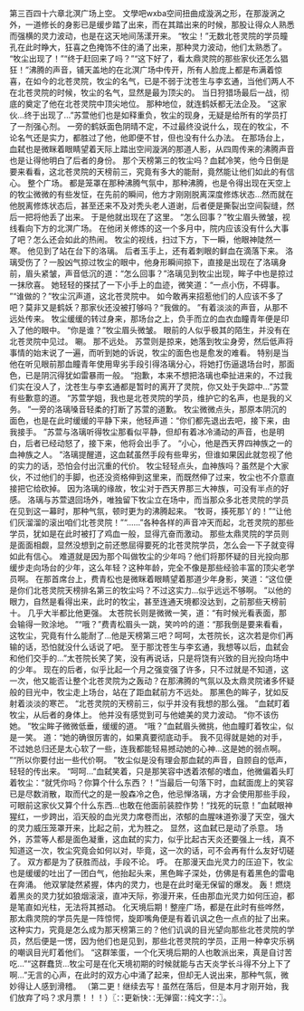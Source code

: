 第三百四十六章北溟广场上空。
文學吧wxba空间扭曲成漩涡之形，在那漩涡之外，一道修长的身影已是缓步踏了出来，而在其踏出来的时候，那股让得众人熟悉而强横的灵力波动，也是在这天地间荡漾开来。
“牧尘！”无数北苍灵院的学员瞳孔在此时睁大，狂喜之色掩饰不住的涌了出来，那种灵力波动，他们太熟悉了。
“牧尘出现了！”“终于赶回来了吗？”“这下好了，看太鼎灵院的那些家伙还怎么猖狂！”沸腾的声音，铺天盖地的在北溟广场中传开，所有人脸庞上都是布满着惊喜，在如今的北苍灵院，牧尘的名气，已是不弱于沈苍生与李玄通，当他们两人不在北苍灵院的时候，牧尘的名气，显然是最为顶尖的。
当日狩猎场最后一战，彻底的奠定了他在北苍灵院中顶尖地位。
那种地位，就连鹤妖都无法企及。
“这家伙...终于出现了...”苏萱他们也是如释重负，牧尘的现身，无疑是给所有的学员打了一剂强心剂。
一旁的鹤妖面色阴晴不定，不过最终没说什么，现在的牧尘，不论名气还是实力，都胜过了他，他即便不甘，但也没有什么办法。
在那场台上，血弑也是微眯着眼睛望着天际上踏出空间漩涡的那道人影，从四周传来的沸腾声音也是让得他明白了后者的身份。
那个天榜第三的牧尘吗？血弑冷笑，他今日倒是要来看看，这北苍灵院的天榜前三，究竟有多大的能耐，竟然能让他们如此的有信心。
整个广场。
都是笼罩在那种沸腾气氛中，那种沸腾，也是令得出现在天空上的牧尘微微的有些发怔，在先前的瞬间，他方才刚刚脱离深度修炼状态...然而就在他脱离修炼状态后，甚至还来不及对秃头老人道谢，后者便是撕裂出空间裂缝，然后一把将他丢了出来。
于是他就出现在了这里。
“怎么回事？”牧尘眉头微皱，视线看向下方的北溟广场。
在他闭关修炼的这一个多月中，院内应该没有什么大事了吧？怎么还会如此的热闹。
牧尘的视线，扫过下方，下一瞬，他眼神陡然一寒。
他见到了站在台下的洛璃。
后者玉手上，还有着刺眼的鲜血在滴落下来。
洛璃受伤了？一股凶气掠过牧尘的眼中，他身形瞬间掠下，直接是出现在了洛璃身前，眉头紧皱，声音低沉的道：“怎么回事？”洛璃见到牧尘出现，眸子中也是掠过一抹欣喜。
她轻轻的搽拭了一下小手上的血迹，微笑道：“一点小伤，不碍事。
”“谁做的？”牧尘沉声道，这北苍灵院中。
如今敢再来招惹他们的人应该不多了吧？莫非又是鹤妖？那家伙还没被打够吗？“我做的。
”有着淡淡的声音，从那不远处传来。
牧尘缓缓的转过身来，那场台之上，负手而立的血衣血瞳青年便是印入了他的眼中。
“你是谁？”牧尘眉头微皱。
眼前的人似乎极其的陌生，并没有在北苍灵院中见过。
唰。
那不远处。
苏萱则是掠来，她落到牧尘身旁，然后低声将事情的始末说了一遍，而听到她的诉说，牧尘的面色也是愈发的难看。
特别是当他在听见眼前那血瞳青年使用卑劣手段引得洛璃分心，将她打伤逼退场台时，那面色，已是阴沉得犹如雷暴雨一般。
“抱歉，本来不想把洛璃也牵扯进来的，不过我们实在没人了，沈苍生与李玄通都是暂时的离开了灵院，你又处于失踪中...”苏萱有些歉意的道。
“苏萱学姐，我也是北苍灵院的学员，维护它的名声，也是我的义务。
”一旁的洛璃嗓音轻柔的打断了苏萱的道歉。
牧尘微微点头，那原本阴沉的面色，也是在此时缓缓的平静下来，他轻声道：“你们都先退出去吧，接下来，由我接手。
”苏萱与洛璃听得牧尘那看似平静，但却有着冰冷涌动的声音，也是明白，后者已经动怒了，接下来，他将会出手了。
“小心，他是西天界四神族之一的血神族之人。
”洛璃提醒道，这血弑虽然手段有些卑劣，但谁如果因此就忽视了他的实力的话，恐怕会付出沉重的代价。
牧尘轻轻点头，血神族吗？虽然是个大家伙，不过他们的手脚，也还没资格伸到这里来，而既然伸了过来，牧尘也不介意直接把它给砍掉。
因为洛璃的缘故，牧尘对于西天界那三大神族，可没有半点的好感。
洛璃与苏萱退回场外，唯独留下牧尘立在场中，而当那众多北苍灵院的学员在见到这一幕时，那种气氛，顿时更为的沸腾起来。
“牧哥，揍死那丫的！”“让他们灰溜溜的滚出咱们北苍灵院！”“......”各种各样的声音冲天而起，北苍灵院的那些学员，犹如是在此时被打了鸡血一般，显得亢奋而激动。
那些太鼎灵院的学员则是面面相觑，显然没想到之前还憋屈得要死的北苍灵院学员，怎么会一下子就变得如此有信心。
难道就是因为那个叫做牧尘的少年吗？他们将那怀疑的目光投向那缓步走向场台的少年，这么年轻？这种年龄，完全不像是那些经验丰富的顶尖老学员啊。
在那首席台上，费青松也是微眯着眼睛望着那道少年身影，笑道：“这位便是你们北苍灵院天榜排名第三的牧尘吗？不过这实力...似乎远远不够啊。
”以他的眼力，自然是看得出来，此时的牧尘，甚至连通天境都没达到，之前那些天榜前十。
几乎大半都比他更强。
太苍院长则是微微一笑，道：“有时候光看表面，那会输得一败涂地。
”“哦？”费青松眉头一跳，笑吟吟的道：“那我倒是要来看看，这牧尘，究竟有什么能耐了...他是天榜第三吧？呵呵，太苍院长，这次若是你们再输的话，恐怕就没什么话说了吧。
至于那沈苍生与李玄通，我想等以后，血弑会和他们交手的...”太苍院长笑了笑，没有再说话，只是将饶有兴致的目光投向场中的少年。
现在的后者，似乎比起一个月之强变强了许多，只不过就是不知道，这一次，他又能否让整个北苍灵院为之轰动？在那沸腾的气氛以及太鼎灵院诸多怀疑般的目光中，牧尘走上场台，站在了距血弑前方不远处。
那黑色的眸子，犹如反射着淡淡的寒芒。
“北苍灵院的天榜前三，似乎并没有我想的那么强。
”血弑盯着牧尘，从后者的身体上。
他并没有感觉到可与他媲美的灵力波动。
“你不该伤她。
”牧尘眸子微微低垂，缓缓的道。
“哦？”血弑眉头微挑，他血瞳盯着牧尘，似是一笑。
道：“她的确很厉害的，如果真要彻底动手。
我不见得就是她的对手，不过她总归还是太心软了一些，连我都能轻易撼动她的心神...这是她的弱点啊。
”“所以你要付出一些代价啊。
”牧尘似是没有理会那血弑的声音，自顾自的低声，轻轻的传出来。
“呵呵...”血弑笑着，只是那笑容中透着浓郁的嗜血，他微偏着头盯着牧尘：“就凭你吗？你算个什么东西？！”当最后一句落下时，血弑面庞上的笑容已是尽数消散，取而代之的是一股森冷之色，他忌惮洛璃，方才会使用那些手段，可眼前这家伙又算个什么东西...也敢在他面前装腔作势！“找死的玩意！”血弑眼神猩红，一步跨出，滔天般的血光灵力席卷而出，浓郁的血腥味道弥漫了天空，强大的灵力威压笼罩开来，比起之前，尤为胜之。
显然，这血弑已是动了杀意。
场外，苏萱等人都是面色凝重，这血弑的实力，似乎比起古天炎还要强上一线，真不知道这一次，牧尘究竟会如何以对，毕竟，这一次的话，可不会再有什么友好切磋了。
双方都是为了获胜而战，手段不论。
呼。
在那漫天血光灵力的压迫下，牧尘也是缓缓的吐出了一团白气，他抬起头来，黑色眸子深处，仿佛是有着黑色的雷电在奔涌。
他双掌陡然紧握，体内的灵力，也是在此时毫无保留的爆发。
轰！燃烧着黑炎的灵力犹如狼烟滚滚，直冲天际，弥漫开来，任由那血光灵力如何压迫，都是笔直如光柱，无法将其撼动。
化天境后期！整座广场，都是在此时有些哗然，那太鼎灵院的学员先是一阵惊愕，旋即嘴角便是有着讥讽之色一点点的扯了出来。
这种实力，究竟是怎么成为那天榜第三的？他们讥讽的目光望向那些北苍灵院的学员，然后便是一愣，因为他们也是见到，那些北苍灵院的学员，正用一种幸灾乐祸的嘲讽目光盯着他们。
“这群笨蛋，一个化天境后期的人也敢派出来，真是自讨苦吃...”“这群蠢货...牧尘可是在化天境初期的时候就能与古天炎学长斗得不分上下了啊...”无言的心声，在此时的双方心中涌了起来，但却无人说出来，那种气氛，微妙得让人感到滑稽。
（第二更！继续去写！虽然在落后，但是本月才刚开始，我们放弃了吗？求月票！！！）〖∷更新快∷无弹窗∷纯文字∷〗。
